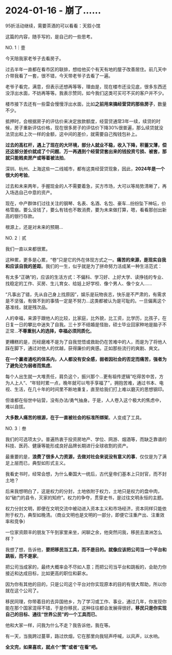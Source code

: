 # 2024-01-16 - 崩了......

95折活动继续，需要茶酒的可以看看：天叙小馆

这篇的内容，随手写的，是自己的一些思考。

NO. 1｜壹

今天陪我家老爷子去看房子。

过去半年一直都在看市区的联排，想给他买个有天有地的屋子改善居住。前几天中介带我看了一套，很不错，今天带老爷子去看了一遍。

老爷子看完，满意，但表示还想再等等，理由是，现在楼市还没见底，很多东西还没浮出水面，不妨再等等。我表示赞同，如今我们这类可买可不买的客户并不少。

楼市接下去还有一些雷会慢慢浮出水面，比如**之前用来搞经营贷的那些房子**，数量不少。

抵押时，会根据房子的评估价来决定放款额度，经营贷通常3年一续，续贷的时候，房子重新评估价格，现在很多房子的评估价下降30%很普遍，那么续贷就没法贷出和上次一样的金额，这中间的差价，就需要自己掏钱包补上。

**过去的高杠杆，遇上了现在的大环境，部分人就业不稳，收入下降，积蓄又薄，偿还这部分差价就成了个问题**。**万一再遇到个经营贷套出来的钱投资亏损、被套，那就只能贱卖房产或等着被法拍**。

深圳、杭州、上海这些一二线城市，都有这类经营贷现象，因此，**2024年是一个很大的考验**。

过去和未来两年，手握现金的人不需要着急，买方市场，大可以等局势清晰了，再入场选自己中意的资产。

现在，中产群体们过往关注的钢琴、名表、名酒、名包、豪车...纷纷坠下神坛，价格雪崩。要么没钱了，要么有钱也不敢消费，要为未来做打算，嗯，看看那创出新高的银行存款。

根源上，还是对未来的预期...

NO. 2｜贰

我们一直以来都很累。

这种累，更多是心累，“卷”只是它的外在体现方式之一。**痛苦的来源，是现实自我和应该自我的差距**。我们的一生，似乎就是为了拼命努力活成某一种生活范式：

有太多“正确”的，应该的生活方式：不偏科、学习好、上好大学、读挣钱的专业、找稳定的工作、买房、生儿育女、给娃上好学校、像个男人、像个女人......

“凡事出了错，先从自己身上找原因”，娱乐是玩物丧志，快乐是不严肃的，有需求是不坚强，有做不到的事情一定是不努力...这类都被认为是可耻的。一旦偏离这个基准线，就是残次品。

人的幸福，来源于跟他人的比较，比家庭，比外貌，比工资，比学历，比孩子，在日复一日的攀比中迷失了自我。三十岁不结婚是怪胎，硕士毕业回家种地是脑子不正常...**不尊重别人的选择，幸福必须同质化**。

更糟糕的是，历经磨难不是为了自我觉悟或救助仍在苦难中的人，而是为了将他人踩在脚下，通过对他人的优越，获得廉价的爽感。正如那些流行的爽剧、爽文。

**在一个赢者通吃的体系内，人人都没有安全感，弱者因社会的否定而痛苦，强者为了避免沦为弱者而焦虑**。

每个人出生就一大堆责任，肩负这个，振兴那个...更有祖传逻辑”吃得苦中苦，方为人上人“、“年轻时累一点，晚年就可以甩手享福了”，拥抱苦难，通过书本、电视、生活，在几十年的时间里不断地重复，直至给我们打上难以磨灭的思想钢印。

但谁都在俗世中钻营，没有办法/勇气抽身。于是，人人卷入这个极大的焦虑中，难以自拔。

**大多数人痛苦的根源，在于一直被社会的标准所绑架**。人变成了工具。

NO. 3｜叁

我们的可选项太少。普遍热衷于投资房地产、学位、网游、烟酒等，而缺乏靠谱的科技、医药、健康等能形成良好品牌长期进行全球收割的资产。

最重要的是，**浪费了很多人力资源，去做对社会来说没有意义的事**，仅仅是为了满足上层而已，典型如形式主义。

我看史书时，经常会想，为什么秦国大一统后，古代皇帝们基本上只封官，而不封土地？

后来我想明白了，这是权力的分封，土地依附于权力，土地只是权力的盘中肉，如“破门的县令，灭家的知府”。权力的争夺，贯穿史书，是过往文明永恒的主题。

权力分封文明，即便在文明交流中被动进入资本主义和市场经济，资本同样只能依附于权力，典型如晚清。（商业文明也是文明的一部分，即便它注重产出、注重效率和竞争）

一位家资颇丰的朋友下午到家里来坐，闲聊之余，他突然问我，移民去澳洲怎么样？

我想了想，告诉他，**要把移民当工具，而不是目的。就像应该把公司当一个平台和跳板，而不是家**。

把公司当成家的，最终大概率会不尽如人意；而把公司当平台和跳板的，会助力你接近和达成目标，比如更高的职位和薪水。

因为你有其他的目的，只是公司这个平台对你实现原本的目的有很大帮助，所以你就在这个公司了。

移民同理，你带着目的去异国他乡，为了学习或工作、事业，通过几年，你发现你能在那个国家混得不错，于是你移民，这种往往都会发展得很好。**移民只是你实现自己的目标、通往“世界公民”的一个工具而已**。

他和大家一样，问我为什么不走？我告诉他，我在等。

有一天，当我跨过蔓草，路过炊烟，它在那里向我轻声呼喊，以风声，以水响。

**全文完，如果喜欢，就点个“赞”或者“在看”吧。**
